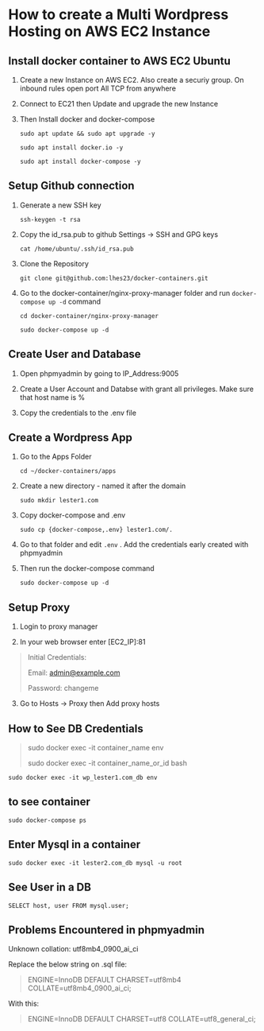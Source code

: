 # How to create a Multi Wordpress Hosting on AWS EC2 Instance

## Install docker container to AWS EC2 Ubuntu

1. Create a new Instance on AWS EC2. Also create a securiy group. On inbound rules open port All TCP from anywhere

2. Connect to EC21 then Update and upgrade the new Instance

3. Then Install docker and docker-compose

   `sudo apt update && sudo apt upgrade -y`

   `sudo apt install docker.io -y`

   `sudo apt install docker-compose -y`

## Setup Github connection

1. Generate a new SSH key

   `ssh-keygen -t rsa`

2. Copy the id_rsa.pub to github Settings -> SSH and GPG keys

   `cat /home/ubuntu/.ssh/id_rsa.pub`

3. Clone the Repository

   `git clone git@github.com:lhes23/docker-containers.git`

4. Go to the docker-container/nginx-proxy-manager folder and run `docker-compose up -d` command

   `cd docker-container/nginx-proxy-manager`

   `sudo docker-compose up -d`


## Create User and Database

1. Open phpmyadmin by going to IP_Address:9005

2. Create a User Account and Databse with grant all privileges. Make sure that host name is %

3. Copy the credentials to the .env file



## Create a Wordpress App

1. Go to the Apps Folder

   `cd ~/docker-containers/apps`

2. Create a new directory - named it after the domain

   `sudo mkdir lester1.com`

3. Copy docker-compose and .env

   `sudo cp {docker-compose,.env} lester1.com/.`

4. Go to that folder and edit `.env` . Add the credentials early created with phpmyadmin

5. Then run the docker-compose command

   `sudo docker-compose up -d`



## Setup Proxy

1. Login to proxy manager

2. In your web browser enter [EC2_IP]:81

> Initial Credentials:
> 
> Email: admin@example.com
>
> Password: changeme
>
3. Go to Hosts -> Proxy then Add proxy hosts


## How to See DB Credentials

> sudo docker exec -it container_name env
>
> sudo docker exec -it container_name_or_id bash

`sudo docker exec -it wp_lester1.com_db env`

## to see container

`sudo docker-compose ps`

## Enter Mysql in a container

`sudo docker exec -it lester2.com_db mysql -u root`

## See User in a DB

`SELECT host, user FROM mysql.user;`

## Problems Encountered in phpmyadmin

Unknown collation: utf8mb4_0900_ai_ci

Replace the below string on .sql file:

> ENGINE=InnoDB DEFAULT CHARSET=utf8mb4 COLLATE=utf8mb4_0900_ai_ci;
>
With this:

> ENGINE=InnoDB DEFAULT CHARSET=utf8 COLLATE=utf8_general_ci;

